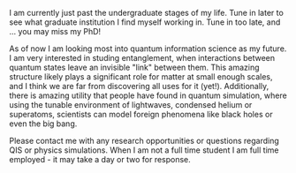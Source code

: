 I am currently just past the undergraduate stages of my life. Tune in later to see what graduate institution I find myself working in. Tune in too late, and ... you may miss my PhD!

As of now I am looking most into quantum information science as my future. I am very interested in studing entanglement, when interactions between quantum states leave an invisible "link" between them. This amazing structure likely plays a significant role for matter at small enough scales, and I think we are far from discovering all uses for it (yet!). Additionally, there is amazing utility that people have found in quantum simulation, where using the tunable environment of lightwaves, condensed helium or superatoms, scientists can model foreign phenomena like black holes or even the big bang.

Please contact me with any research opportunities or questions regarding QIS or physics simulations. When I am not a full time student I am full time employed - it may take a day or two for response.

 <!-- Write your biography here. Tell the world about yourself. Link to your favorite [subreddit](http://reddit.com). You can put a picture in, too. The code is already in, just name your picture `prof_pic.jpg` and put it in the `img/` folder.

Put your address / P.O. box / other info right below your picture. You can also disable any these elements by editing `profile` property of the YAML header of your `_pages/about.md`. Edit `_bibliography/papers.bib` and Jekyll will render your [publications page](/al-folio/publications/) automatically.

Link to your social media connections, too. This theme is set up to use [Font Awesome icons](https://fontawesome.com/) and [Academicons](https://jpswalsh.github.io/academicons/), like the ones below. Add your Facebook, Twitter, LinkedIn, Google Scholar, or just disable all of them.
-->
